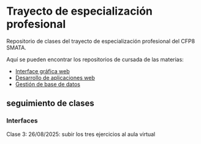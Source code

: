 # Trayecto de especialización profesional

Repositorio de clases del trayecto de especialización profesional del CFP8 SMATA.

Aquí se pueden encontrar los repositorios de cursada de las materias:
- [Interface gráfica web](https://github.com/Pablo-Gularte/programacion-web/tree/main/1.%20Interface%20gr%C3%A1fica%20web)
- [Desarrollo de aplicaciones web](https://github.com/Pablo-Gularte/programacion-web/tree/main/2.%20Desarrollo%20de%20aplicaciones%20web)
- [Gestión de base de datos](https://github.com/Pablo-Gularte/programacion-web/tree/main/3.%20Gesti%C3%B3n%20de%20base%20de%20datos)

## seguimiento de clases
### Interfaces
Clase 3: 26/08/2025: subir los tres ejercicios al aula virtual

